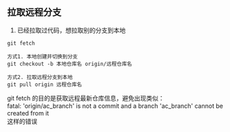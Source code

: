## 拉取远程分支

1. 已经拉取过代码，想拉取别的分支到本地

```git
git fetch

方式1. 本地创建并切换到分支
git checkout -b 本地仓库名 origin/远程仓库名

方式2. 拉取远程分支到本地
git pull origin 远程仓库名
```

git fetch 的目的是获取远程最新仓库信息，避免出现类似：  
fatal: 'origin/ac_branch' is not a commit and a branch 'ac_branch' cannot be created from it  
这样的错误
